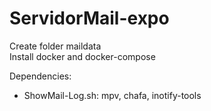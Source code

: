 # ServidorMail-expo
Create folder maildata<br>
Install docker and docker-compose

Dependencies:
- ShowMail-Log.sh: mpv, chafa, inotify-tools
